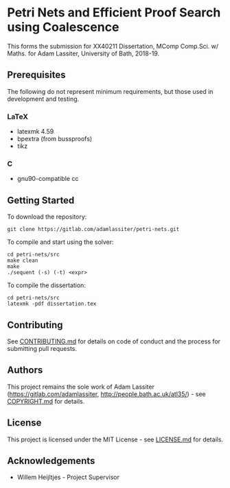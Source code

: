 # Petri Nets and Efficient Proof Search using Coalescence
This forms the submission for XX40211 Dissertation, MComp Comp.Sci. w/ Maths. for Adam Lassiter, University of Bath, 2018-19.

## Prerequisites
The following do not represent minimum requirements, but those used in development and testing.  
### LaTeX  
* latexmk 4.59  
* bpextra (from bussproofs)  
* tikz  

### C
* gnu90-compatible cc

## Getting Started
To download the repository:
```
git clone https://gitlab.com/adamlassiter/petri-nets.git
```

To compile and start using the solver:
```
cd petri-nets/src
make clean
make
./sequent (-s) (-t) <expr>
```

To compile the dissertation:
```
cd petri-nets/src
latexmk -pdf dissertation.tex
```

## Contributing
See [CONTRIBUTING.md](CONTRIBUTING.md) for details on code of conduct and the process for submitting pull requests.

## Authors
This project remains the sole work of Adam Lassiter (https://gitlab.com/adamlassiter, http://people.bath.ac.uk/atl35/) - see [COPYRIGHT.md](COPYRIGHT.md) for details.

## License
This project is licensed under the MIT License - see [LICENSE.md](LICENSE.md) for details.

## Acknowledgements
* Willem Heijltjes - Project Supervisor

